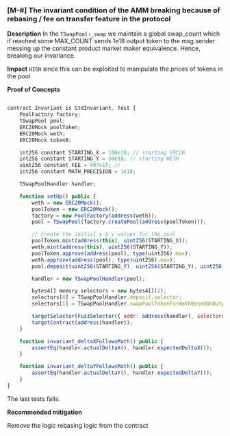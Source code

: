 ### [M-#] The invariant condition of the AMM breaking because of rebasing / fee on transfer feature in the protocol

**Description**
In the `TSwapPool:_swap` we maintain a global swap_count which if reached some MAX_COUNT sends 1e18 output token to the msg.sender messing up the constant product market maker equivalence. Hence, breaking our invariance.

**Impact**
`HIGH` since this can be exploited to manipulate the prices of tokens in the pool

**Proof of Concepts**

```javascript

contract Invariant is StdInvariant, Test {
    PoolFactory factory;
    TSwapPool pool;
    ERC20Mock poolToken;
    ERC20Mock weth;
    ERC20Mock tokenB;

    int256 constant STARTING_X = 100e18; // starting ERC20
    int256 constant STARTING_Y = 50e18; // starting WETH
    uint256 constant FEE = 997e15; //
    int256 constant MATH_PRECISION = 1e18;

    TSwapPoolHandler handler;

    function setUp() public {
        weth = new ERC20Mock();
        poolToken = new ERC20Mock();
        factory = new PoolFactory(address(weth));
        pool = TSwapPool(factory.createPool(address(poolToken)));

        // Create the initial x & y values for the pool
        poolToken.mint(address(this), uint256(STARTING_X));
        weth.mint(address(this), uint256(STARTING_Y));
        poolToken.approve(address(pool), type(uint256).max);
        weth.approve(address(pool), type(uint256).max);
        pool.deposit(uint256(STARTING_Y), uint256(STARTING_Y), uint256(STARTING_X), uint64(block.timestamp));

        handler = new TSwapPoolHandler(pool);

        bytes4[] memory selectors = new bytes4[](2);
        selectors[0] = TSwapPoolHandler.deposit.selector;
        selectors[1] = TSwapPoolHandler.swapPoolTokenForWethBasedOnOutputWeth.selector;

        targetSelector(FuzzSelector({ addr: address(handler), selectors: selectors }));
        targetContract(address(handler));
    }

    function invariant_deltaXFollowsMath() public {
        assertEq(handler.actualDeltaX(), handler.expectedDeltaX());
    }

    function invariant_deltaYFollowsMath() public {
        assertEq(handler.actualDeltaY(), handler.expectedDeltaY());
    }
}


```

The last tests fails. 

**Recommended mitigation**

Remove the logic rebasing logic from the contract
